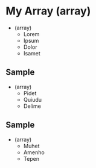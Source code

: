 # My Array (array)

- (array)
  - Lorem
  - Ipsum
  - Dolor
  - Isamet

## Sample

- (array)
  - Pidet
  - Quiudu
  - Delime

## Sample

- (array)
  - Muhet
  - Amenho
  - Tepen
